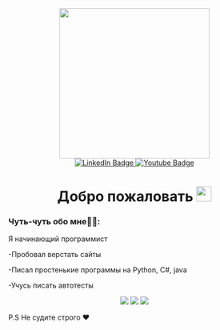 <div id="header" align="center">
	<img src="https://media.giphy.com/media/JmPenP1svctdfDCEHi/giphy.gif" width="300"/>
</div>

<div id="badges" align="center">
  	<a href="https://web.telegram.org/z/">
   		<img src="https://img.shields.io/badge/telegram-blue?style=for-the-badge&logo=telegram&logoColor=white" alt="LinkedIn Badge"/>
  	</a>
  	<a href="https://vk.com/feed">
    	<img src="https://img.shields.io/badge/VK-blue?style=for-the-badge&logo=VK&logoColor=white" alt="Youtube Badge"/>
  	</a>
</div>
<div align="center">
	<img src="https://komarev.com/ghpvc/?username=OgurchickRick&style=flat-square&color=blue" alt=""/>
	<h1>
  		Добро пожаловать
  		<img src="https://media.giphy.com/media/hvRJCLFzcasrR4ia7z/giphy.gif" width="30px"/>
	</h1>
</div>

### Чуть-чуть обо мне:man_technologist::


Я начинающий программист

-Пробовал верстать сайты

-Писал простенькие программы на Python, C#, java

-Учусь писать автотесты

	
<div id="stats" align="center">
	<img src="http://github-profile-summary-cards.vercel.app/api/cards/profile-details?username=OgurchickRick&theme=2077"/>
	<img src="http://github-profile-summary-cards.vercel.app/api/cards/most-commit-language?username=OgurchickRick&theme=2077"/>
	<img src="http://github-profile-summary-cards.vercel.app/api/cards/stats?username=OgurchickRick&theme=2077"/>
</div>


P.S Не судите строго ❤️
